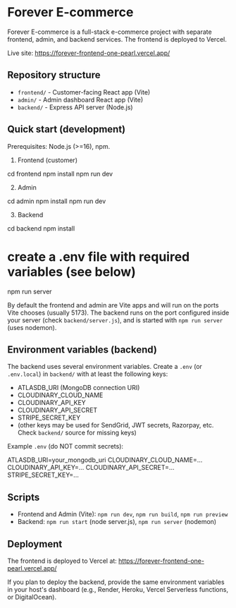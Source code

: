 # Forever E-commerce

Forever E-commerce is a full-stack e-commerce project with separate frontend, admin, and backend services. The frontend is deployed to Vercel.

Live site: https://forever-frontend-one-pearl.vercel.app/

## Repository structure

- `frontend/` - Customer-facing React app (Vite)
- `admin/` - Admin dashboard React app (Vite)
- `backend/` - Express API server (Node.js)

## Quick start (development)

Prerequisites: Node.js (>=16), npm.

1. Frontend (customer)

cd frontend
npm install
npm run dev

2. Admin

cd admin
npm install
npm run dev

3. Backend

cd backend
npm install

# create a .env file with required variables (see below)

npm run server

By default the frontend and admin are Vite apps and will run on the ports Vite chooses (usually 5173). The backend runs on the port configured inside your server (check `backend/server.js`), and is started with `npm run server` (uses nodemon).

## Environment variables (backend)

The backend uses several environment variables. Create a `.env` (or `.env.local`) in `backend/` with at least the following keys:

- ATLASDB_URI (MongoDB connection URI)
- CLOUDINARY_CLOUD_NAME
- CLOUDINARY_API_KEY
- CLOUDINARY_API_SECRET
- STRIPE_SECRET_KEY
- (other keys may be used for SendGrid, JWT secrets, Razorpay, etc. Check `backend/` source for missing keys)

Example `.env` (do NOT commit secrets):

ATLASDB_URI=your_mongodb_uri
CLOUDINARY_CLOUD_NAME=...
CLOUDINARY_API_KEY=...
CLOUDINARY_API_SECRET=...
STRIPE_SECRET_KEY=...

## Scripts

- Frontend and Admin (Vite): `npm run dev`, `npm run build`, `npm run preview`
- Backend: `npm run start` (node server.js), `npm run server` (nodemon)

## Deployment

The frontend is deployed to Vercel at: https://forever-frontend-one-pearl.vercel.app/

If you plan to deploy the backend, provide the same environment variables in your host's dashboard (e.g., Render, Heroku, Vercel Serverless functions, or DigitalOcean).
